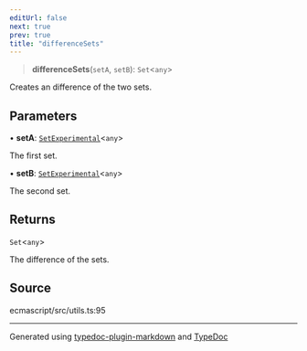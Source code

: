 ```yaml
---
editUrl: false
next: true
prev: true
title: "differenceSets"
---
```


> **differenceSets**(`setA`, `setB`): `Set`\<`any`\>

Creates an difference of the two sets.

## Parameters

• **setA**: [`SetExperimental`](/api/namespaces/utils/interfaces/setexperimental/)\<`any`\>

The first set.

• **setB**: [`SetExperimental`](/api/namespaces/utils/interfaces/setexperimental/)\<`any`\>

The second set.

## Returns

`Set`\<`any`\>

The difference of the sets.

## Source

ecmascript/src/utils.ts:95

***

Generated using [typedoc-plugin-markdown](https://www.npmjs.com/package/typedoc-plugin-markdown) and [TypeDoc](https://typedoc.org/)
